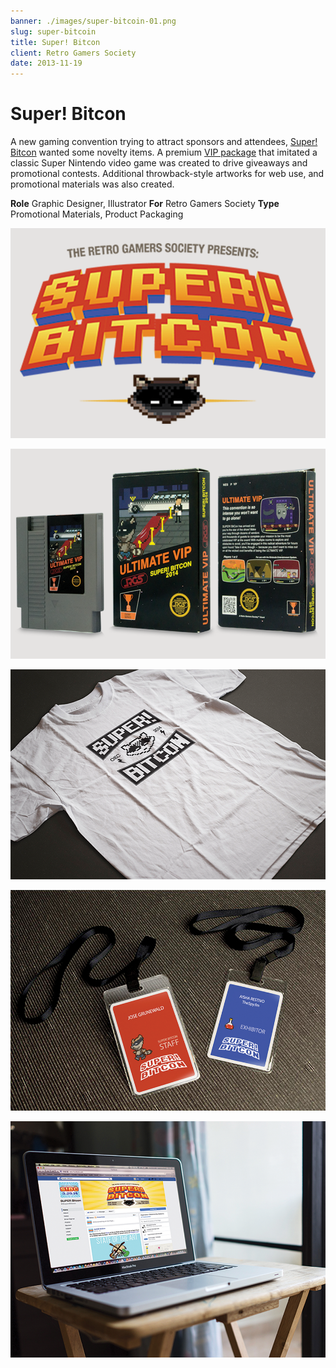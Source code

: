 ```yaml
---
banner: ./images/super-bitcoin-01.png
slug: super-bitcoin
title: Super! Bitcon
client: Retro Gamers Society
date: 2013-11-19
---
```


# Super! Bitcon

A new gaming convention trying to attract sponsors and attendees,
[Super! Bitcon](https://superbitcon.com/) wanted some novelty items. A premium [VIP package](http://retrogamersociety.com/super-bitcon-vip-packs-unveiled/) that imitated a classic Super Nintendo video game was created to drive giveaways and promotional contests. Additional throwback-style artworks for web use, and promotional materials was also created.

**Role** Graphic Designer, Illustrator
**For** Retro Gamers Society
**Type** Promotional Materials, Product Packaging

![](./images/super-bitcoin-01.png)

![](./images/super-bitcoin-02.png)

![](./images/super-bitcoin-03.png)

![](./images/super-bitcoin-04.png)

![](./images/super-bitcoin-05.png)
